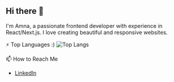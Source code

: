 ## Hi there 👋

I'm Amna, a passionate frontend developer with experience in React/Next.js. I love creating beautiful and responsive websites.


⚡ Top Languages :)
![Top Langs](https://github-readme-stats.vercel.app/api/top-langs/?username=anuraghazra&layout=compact)

📫 How to Reach Me
- [LinkedIn](https://www.linkedin.com/in/amna-sohaib-430a6b25b/)

<!--
**amnasohaib/amnasohaib** is a ✨ _special_ ✨ repository because its `README.md` (this file) appears on your GitHub profile.

Here are some ideas to get you started:

- 🔭 I’m currently working on ...
- 🌱 I’m currently learning ...
- 👯 I’m looking to collaborate on ...
- 🤔 I’m looking for help with ...
- 💬 Ask me about ...
- 📫 How to reach me: ...
- 😄 Pronouns: ...
- ⚡ Fun fact: ...
-->
